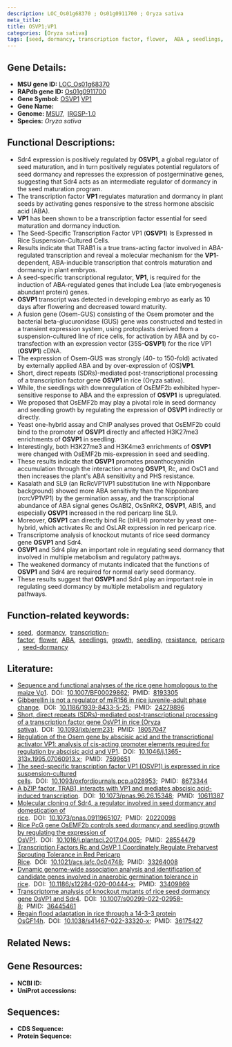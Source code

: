 ```yaml
---
description: LOC_Os01g68370 ; Os01g0911700 ; Oryza sativa
meta_title:
title: OSVP1;VP1
categories: [Oryza sativa]
tags: [seed, dormancy, transcription factor, flower,  ABA , seedlings, growth, seedling, ABA, resistance, pericarp, seed dormancy]
---
```


## Gene Details:
- **MSU gene ID:** [LOC_Os01g68370](http://rice.uga.edu/cgi-bin/ORF_infopage.cgi?orf=LOC_Os01g68370)  
- **RAPdb gene ID:** [Os01g0911700](https://rapdb.dna.affrc.go.jp/locus/?name=Os01g0911700)  
- **Gene Symbol:** <u>OSVP1</u>&nbsp;<u>VP1</u>
- **Gene Name:**
- **Genome:**  [MSU7](http://rice.uga.edu/),&nbsp;&nbsp;[IRGSP-1.0](https://rapdb.dna.affrc.go.jp/download/irgsp1.html)
- **Species:** *Oryza sativa*

## Functional Descriptions:
   - Sdr4 expression is positively regulated by **OSVP1**, a global regulator of seed maturation, and in turn positively regulates potential regulators of seed dormancy and represses the expression of postgerminative genes, suggesting that Sdr4 acts as an intermediate regulator of dormancy in the seed maturation program.
   - The transcription factor **VP1** regulates maturation and dormancy in plant seeds by activating genes responsive to the stress hormone abscisic acid (ABA).
   - **VP1** has been shown to be a transcription factor essential for seed maturation and dormancy induction.
   - The Seed-Specific Transcription Factor VP1 (**OSVP1**) Is Expressed in Rice Suspension-Cultured Cells.
   - Results indicate that TRAB1 is a true trans-acting factor involved in ABA-regulated transcription and reveal a molecular mechanism for the **VP1**-dependent, ABA-inducible transcription that controls maturation and dormancy in plant embryos.
   - A seed-specific transcriptional regulator, **VP1**, is required for the induction of ABA-regulated genes that include Lea (late embryogenesis abundant protein) genes.
   - **OSVP1** transcript was detected in developing embryo as early as 10 days after flowering and decreased toward maturity.
   - A fusion gene (Osem-GUS) consisting of the Osem promoter and the bacterial beta-glucuronidase (GUS) gene was constructed and tested in a transient expression system, using protoplasts derived from a suspension-cultured line of rice cells, for activation by ABA and by co-transfection with an expression vector (35S-**OSVP1**) for the rice VP1 (**OSVP1**) cDNA.
   - The expression of Osem-GUS was strongly (40- to 150-fold) activated by externally applied ABA and by over-expression of (OS)**VP1**.
   - Short, direct repeats (SDRs)-mediated post-transcriptional processing of a transcription factor gene **OSVP1** in rice (Oryza sativa).
   - While, the seedlings with downregulation of OsEMF2b exhibited hyper-sensitive response to ABA and the expression of **OSVP1** is upregulated.
   - We proposed that OsEMF2b may play a pivotal role in seed dormancy and seedling growth by regulating the expression of **OSVP1** indirectly or directly.
   - Yeast one-hybrid assay and ChIP analyses proved that OsEMF2b could bind to the promoter of **OSVP1** directly and affected H3K27me3 enrichments of **OSVP1** in seedling.
   - Interestingly, both H3K27me3 and H3K4me3 enrichments of **OSVP1** were changed with OsEMF2b mis-expression in seed and seedling.
   - These results indicate that **OSVP1** promotes proanthocyanidin accumulation through the interaction among **OSVP1**, Rc, and OsC1 and then increases the plant's ABA sensitivity and PHS resistance.
   - Kasalath and SL9 (an RcRcVP1VP1 substitution line with Nipponbare background) showed more ABA sensitivity than the Nipponbare (rcrcVP1VP1) by the germination assay, and the transcriptional abundance of ABA signal genes OsABI2, OsSnRK2, **OSVP1**, ABI5, and especially **OSVP1** increased in the red pericarp line SL9.
   - Moreover, **OSVP1** can directly bind Rc (bHLH) promoter by yeast one-hybrid, which activates Rc and OsLAR expression in red pericarp rice.
   - Transcriptome analysis of knockout mutants of rice seed dormancy gene **OSVP1** and Sdr4.
   - **OSVP1** and Sdr4 play an important role in regulating seed dormancy that involved in multiple metabolism and regulatory pathways.
   - The weakened dormancy of mutants indicated that the functions of **OSVP1** and Sdr4 are required for normal early seed dormancy.
   - These results suggest that **OSVP1** and Sdr4 play an important role in regulating seed dormancy by multiple metabolism and regulatory pathways.

## Function-related keywords:
   - [seed](/tags/seed/),&nbsp;&nbsp;[dormancy](/tags/dormancy/),&nbsp;&nbsp;[transcription-factor](/tags/transcription-factor/),&nbsp;&nbsp;[flower](/tags/flower/),&nbsp;&nbsp;[ABA](/tags/ABA/),&nbsp;&nbsp;[seedlings](/tags/seedlings/),&nbsp;&nbsp;[growth](/tags/growth/),&nbsp;&nbsp;[seedling](/tags/seedling/),&nbsp;&nbsp;[resistance](/tags/resistance/),&nbsp;&nbsp;[pericarp](/tags/pericarp/),&nbsp;&nbsp;[seed-dormancy](/tags/seed-dormancy/)

## Literature:
   - [Sequence and functional analyses of the rice gene homologous to the maize Vp1](https://www.doi.org/10.1007/BF00029862).&nbsp;&nbsp;DOI:&nbsp;&nbsp;[10.1007/BF00029862](https://www.doi.org/10.1007/BF00029862);&nbsp;&nbsp;PMID:&nbsp;&nbsp;[8193305](https://pubmed.ncbi.nlm.nih.gov/8193305/)
   - [Gibberellin is not a regulator of miR156 in rice juvenile-adult phase change](https://www.doi.org/10.1186/1939-8433-5-25).&nbsp;&nbsp;DOI:&nbsp;&nbsp;[10.1186/1939-8433-5-25](https://www.doi.org/10.1186/1939-8433-5-25);&nbsp;&nbsp;PMID:&nbsp;&nbsp;[24279896](https://pubmed.ncbi.nlm.nih.gov/24279896/)
   - [Short, direct repeats (SDRs)-mediated post-transcriptional processing of a transcription factor gene OsVP1 in rice (Oryza sativa)](https://www.doi.org/10.1093/jxb/erm231).&nbsp;&nbsp;DOI:&nbsp;&nbsp;[10.1093/jxb/erm231](https://www.doi.org/10.1093/jxb/erm231);&nbsp;&nbsp;PMID:&nbsp;&nbsp;[18057047](https://pubmed.ncbi.nlm.nih.gov/18057047/)
   - [Regulation of the Osem gene by abscisic acid and the transcriptional activator VP1: analysis of cis-acting promoter elements required for regulation by abscisic acid and VP1](https://www.doi.org/10.1046/j.1365-313x.1995.07060913.x).&nbsp;&nbsp;DOI:&nbsp;&nbsp;[10.1046/j.1365-313x.1995.07060913.x](https://www.doi.org/10.1046/j.1365-313x.1995.07060913.x);&nbsp;&nbsp;PMID:&nbsp;&nbsp;[7599651](https://pubmed.ncbi.nlm.nih.gov/7599651/)
   - [The seed-specific transcription factor VP1 (OSVP1) is expressed in rice suspension-cultured cells](https://www.doi.org/10.1093/oxfordjournals.pcp.a028953).&nbsp;&nbsp;DOI:&nbsp;&nbsp;[10.1093/oxfordjournals.pcp.a028953](https://www.doi.org/10.1093/oxfordjournals.pcp.a028953);&nbsp;&nbsp;PMID:&nbsp;&nbsp;[8673344](https://pubmed.ncbi.nlm.nih.gov/8673344/)
   - [A bZIP factor, TRAB1, interacts with VP1 and mediates abscisic acid-induced transcription](https://www.doi.org/10.1073/pnas.96.26.15348).&nbsp;&nbsp;DOI:&nbsp;&nbsp;[10.1073/pnas.96.26.15348](https://www.doi.org/10.1073/pnas.96.26.15348);&nbsp;&nbsp;PMID:&nbsp;&nbsp;[10611387](https://pubmed.ncbi.nlm.nih.gov/10611387/)
   - [Molecular cloning of Sdr4, a regulator involved in seed dormancy and domestication of rice](https://www.doi.org/10.1073/pnas.0911965107).&nbsp;&nbsp;DOI:&nbsp;&nbsp;[10.1073/pnas.0911965107](https://www.doi.org/10.1073/pnas.0911965107);&nbsp;&nbsp;PMID:&nbsp;&nbsp;[20220098](https://pubmed.ncbi.nlm.nih.gov/20220098/)
   - [Rice PcG gene OsEMF2b controls seed dormancy and seedling growth by regulating the expression of OsVP1](https://www.doi.org/10.1016/j.plantsci.2017.04.005).&nbsp;&nbsp;DOI:&nbsp;&nbsp;[10.1016/j.plantsci.2017.04.005](https://www.doi.org/10.1016/j.plantsci.2017.04.005);&nbsp;&nbsp;PMID:&nbsp;&nbsp;[28554479](https://pubmed.ncbi.nlm.nih.gov/28554479/)
   - [Transcription Factors Rc and OsVP 1 Coordinately Regulate Preharvest Sprouting Tolerance in Red Pericarp Rice](https://www.doi.org/10.1021/acs.jafc.0c04748).&nbsp;&nbsp;DOI:&nbsp;&nbsp;[10.1021/acs.jafc.0c04748](https://www.doi.org/10.1021/acs.jafc.0c04748);&nbsp;&nbsp;PMID:&nbsp;&nbsp;[33264008](https://pubmed.ncbi.nlm.nih.gov/33264008/)
   - [Dynamic genome-wide association analysis and identification of candidate genes involved in anaerobic germination tolerance in rice](https://www.doi.org/10.1186/s12284-020-00444-x).&nbsp;&nbsp;DOI:&nbsp;&nbsp;[10.1186/s12284-020-00444-x](https://www.doi.org/10.1186/s12284-020-00444-x);&nbsp;&nbsp;PMID:&nbsp;&nbsp;[33409869](https://pubmed.ncbi.nlm.nih.gov/33409869/)
   - [Transcriptome analysis of knockout mutants of rice seed dormancy gene OsVP1 and Sdr4](https://www.doi.org/10.1007/s00299-022-02958-8).&nbsp;&nbsp;DOI:&nbsp;&nbsp;[10.1007/s00299-022-02958-8](https://www.doi.org/10.1007/s00299-022-02958-8);&nbsp;&nbsp;PMID:&nbsp;&nbsp;[36445461](https://pubmed.ncbi.nlm.nih.gov/36445461/)
   - [Regain flood adaptation in rice through a 14-3-3 protein OsGF14h](https://www.doi.org/10.1038/s41467-022-33320-x).&nbsp;&nbsp;DOI:&nbsp;&nbsp;[10.1038/s41467-022-33320-x](https://www.doi.org/10.1038/s41467-022-33320-x);&nbsp;&nbsp;PMID:&nbsp;&nbsp;[36175427](https://pubmed.ncbi.nlm.nih.gov/36175427/)

## Related News:

## Gene Resources:
- **NCBI ID:**  []()
- **UniProt accessions:** [](https://www.uniprot.org/uniprotkb//entry)

## Sequences:
- **CDS Sequence:**
- **Protein Sequence:**
